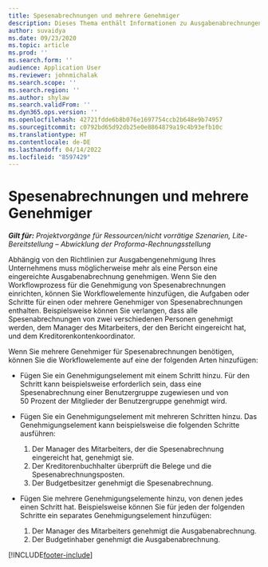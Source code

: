 ```yaml
---
title: Spesenabrechnungen und mehrere Genehmiger
description: Dieses Thema enthält Informationen zu Ausgabenabrechnungen, die von mehr als einer Person genehmigt werden müssen.
author: suvaidya
ms.date: 09/23/2020
ms.topic: article
ms.prod: ''
ms.search.form: ''
audience: Application User
ms.reviewer: johnmichalak
ms.search.scope: ''
ms.search.region: ''
ms.author: shylaw
ms.search.validFrom: ''
ms.dyn365.ops.version: ''
ms.openlocfilehash: 42721fdde6b8b076e1697754ccb2b648e9b74957
ms.sourcegitcommit: c0792bd65d92db25e0e8864879a19c4b93efb10c
ms.translationtype: HT
ms.contentlocale: de-DE
ms.lasthandoff: 04/14/2022
ms.locfileid: "8597429"
---
```

# <a name="expense-reports-and-multiple-approvers"></a>Spesenabrechnungen und mehrere Genehmiger

_**Gilt für:** Projektvorgänge für Ressourcen/nicht vorrätige Szenarien, Lite-Bereitstellung – Abwicklung der Proforma-Rechnungsstellung_

Abhängig von den Richtlinien zur Ausgabengenehmigung Ihres Unternehmens muss möglicherweise mehr als eine Person eine eingereichte Ausgabenabrechnung genehmigen. Wenn Sie den Workflowprozess für die Genehmigung von Spesenabrechnungen einrichten, können Sie Workflowelemente hinzufügen, die Aufgaben oder Schritte für einen oder mehrere Genehmiger von Spesenabrechnungen enthalten. Beispielsweise können Sie verlangen, dass alle Spesenabrechnungen von zwei verschiedenen Personen genehmigt werden, dem Manager des Mitarbeiters, der den Bericht eingereicht hat, und dem Kreditorenkontenkoordinator.

Wenn Sie mehrere Genehmiger für Spesenabrechnungen benötigen, können Sie die Workflowelemente auf eine der folgenden Arten hinzufügen:

- Fügen Sie ein Genehmigungselement mit einem Schritt hinzu. Für den Schritt kann beispielsweise erforderlich sein, dass eine Spesenabrechnung einer Benutzergruppe zugewiesen und von 50 Prozent der Mitglieder der Benutzergruppe genehmigt wird.
- Fügen Sie ein Genehmigungselement mit mehreren Schritten hinzu. Das Genehmigungselement kann beispielsweise die folgenden Schritte ausführen:

    1. Der Manager des Mitarbeiters, der die Spesenabrechnung eingereicht hat, genehmigt sie.
    2. Der Kreditorenbuchhalter überprüft die Belege und die Spesenabrechnungsposten.
    3. Der Budgetbesitzer genehmigt die Spesenabrechnung.

- Fügen Sie mehrere Genehmigungselemente hinzu, von denen jedes einen Schritt hat. Beispielsweise können Sie für jeden der folgenden Schritte ein separates Genehmigungselement hinzufügen:

    1. Der Manager des Mitarbeiters genehmigt die Ausgabenabrechnung.
    2. Der Budgetinhaber genehmigt die Ausgabenabrechnung.


[!INCLUDE[footer-include](../includes/footer-banner.md)]